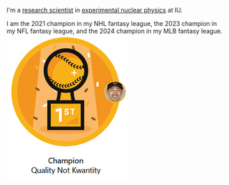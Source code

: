 I'm a [research scientist](https://physics.indiana.edu/about/directory/all-faculty-scientists/salvat-daniel.html) in [experimental nuclear physics](https://ceem.indiana.edu/) at IU.

I am the 2021 champion in my NHL fantasy league, the 2023 champion in my NFL fantasy league, and the 2024 champion in my MLB fantasy league.
![MLB trophy](neutrons_rubber_champion_trophy.png)
